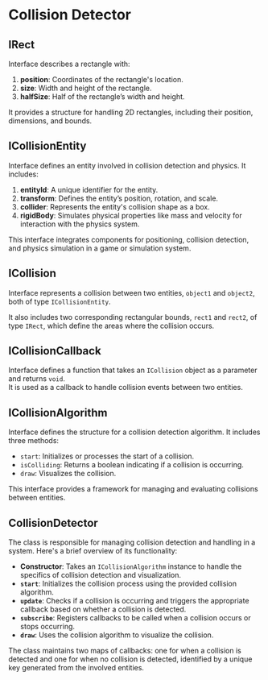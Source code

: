 # Collision Detector

## IRect

Interface describes a rectangle with:

1. **position**: Coordinates of the rectangle's location.
2. **size**: Width and height of the rectangle.
3. **halfSize**: Half of the rectangle’s width and height.

It provides a structure for handling 2D rectangles, including their position, dimensions, and bounds.

## ICollisionEntity

Interface defines an entity involved in collision detection and physics. It includes:

1. **entityId**: A unique identifier for the entity.
2. **transform**: Defines the entity’s position, rotation, and scale.
3. **collider**: Represents the entity's collision shape as a box.
4. **rigidBody**: Simulates physical properties like mass and velocity for interaction with the physics system.

This interface integrates components for positioning, collision detection, and physics simulation in a game or simulation system.

## ICollision

Interface represents a collision between two entities, `object1` and `object2`, both of type `ICollisionEntity`.

It also includes two corresponding rectangular bounds, `rect1` and `rect2`, of type `IRect`, which define the areas where the collision occurs.

## ICollisionCallback

Interface defines a function that takes an `ICollision` object as a parameter and returns `void`.  
It is used as a callback to handle collision events between two entities.

## ICollisionAlgorithm

Interface defines the structure for a collision detection algorithm. It includes three methods:

- `start`: Initializes or processes the start of a collision.
- `isColliding`: Returns a boolean indicating if a collision is occurring.
- `draw`: Visualizes the collision.

This interface provides a framework for managing and evaluating collisions between entities.

## CollisionDetector

The class is responsible for managing collision detection and handling in a system. Here's a brief overview of its functionality:

- **Constructor**: Takes an `ICollisionAlgorithm` instance to handle the specifics of collision detection and visualization.
- **`start`**: Initializes the collision process using the provided collision algorithm.
- **`update`**: Checks if a collision is occurring and triggers the appropriate callback based on whether a collision is detected.
- **`subscribe`**: Registers callbacks to be called when a collision occurs or stops occurring.
- **`draw`**: Uses the collision algorithm to visualize the collision.

The class maintains two maps of callbacks: one for when a collision is detected and one for when no collision is detected, identified by a unique key generated from the involved entities.
